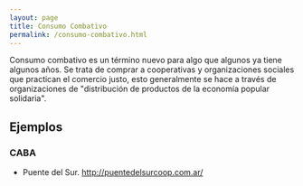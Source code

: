 ```yaml
---
layout: page
title: Consumo Combativo
permalink: /consumo-combativo.html
---
```


Consumo combativo es un término nuevo para algo que algunos ya tiene algunos años. Se trata de comprar a cooperativas y organizaciones sociales que practican el comercio justo, esto generalmente se hace a través de organizaciones de "distribución de productos de la economía popular solidaria".

## Ejemplos

### CABA

- Puente del Sur. http://puentedelsurcoop.com.ar/



